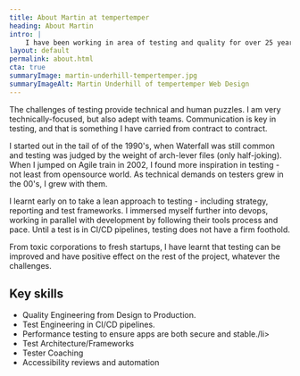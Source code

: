 ```yaml
---
title: About Martin at tempertemper
heading: About Martin
intro: |
    I have been working in area of testing and quality for over 25 years. Do I enjoy it? Well, my mind does like puzzles to work out!
layout: default
permalink: about.html
cta: true
summaryImage: martin-underhill-tempertemper.jpg
summaryImageAlt: Martin Underhill of tempertemper Web Design
---
```


<!-- <picture>
    <source srcset="/assets/img/martin-underhill-tempertemper.avif" type="image/avif" />
    <source srcset="/assets/img/martin-underhill-tempertemper.webp" type="image/webp" />
    <img src="/assets/img/martin-underhill-tempertemper.jpg" alt="Martin Underhill of tempertemper Web Design, holding a cup of tea and looking to his left, smiling." width="800" height="450" decoding="async" />
</picture> -->

The challenges of testing provide technical and human puzzles. I am very technically-focused, but also adept with teams.  Communication is key in testing, and that is something I have carried from contract to contract.

I started out in the tail of of the 1990's, when Waterfall was still common and testing was judged by the weight of arch-lever files (only half-joking).  When I jumped on Agile train in 2002, I found more inspiration in testing - not least from opensource world. As technical demands on testers grew in the 00's, I grew with them. 

I learnt early on to take a lean approach to testing - including strategy, reporting and test frameworks. I immersed myself further into devops, working in parallel with development by following their tools process and pace. Until a test is in CI/CD pipelines, testing does not have a firm foothold.

 From toxic corporations to fresh startups, I have learnt that testing can be improved and have positive effect on the rest of the project, whatever the challenges.

## Key skills
* Quality Engineering from Design to Production.
* Test Engineering in CI/CD pipelines.
* Performance testing to ensure apps are both secure and stable./li>
* Test Architecture/Frameworks
* Tester Coaching
* Accessibility reviews and automation